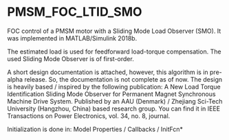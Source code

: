 # PMSM_FOC_LTID_SMO
FOC control of a PMSM motor with a Sliding Mode Load Observer (SMO). It was implemented in MATLAB/Simulink 2018b.

The estimated load is used for feedforward load-torque compensation. The used Sliding Mode Observer is of first-order.

A short design documentation is attached, however, this algorithm is in pre-alpha release. So, the documentation is not complete as of now.
The design is heavily based / inspired by the following publication: A New Load Torque Identification Sliding Mode Observer for Permanent Magnet Synchronous Machine Drive System. Published by an AAU (Denmark) / Zhejiang Sci-Tech University (Hangzhou, China) based research group. You can find it in IEEE Transactions on Power Electronics, vol. 34, no. 8, journal.

Initialization is done in: Model Properties / Callbacks / InitFcn*
